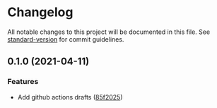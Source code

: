 # Changelog

All notable changes to this project will be documented in this file. See [standard-version](https://github.com/conventional-changelog/standard-version) for commit guidelines.

## 0.1.0 (2021-04-11)


### Features

* Add github actions drafts ([85f2025](https://github.com/Jandini/GitHub.Actions/commit/85f2025de629bad426ac1c9b19a7f9fbdc6c6720))
